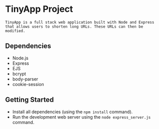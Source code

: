 # TinyApp Project

`TinyApp is a full stack web application built with Node and Express that allows users to shorten long URLs. These URLs can then be modified.`

## Dependencies

- Node.js
- Express
- EJS
- bcrypt
- body-parser
- cookie-session

## Getting Started

- Install all dependencies (using the `npm install` command).
- Run the development web server using the `node express_server.js` command.
